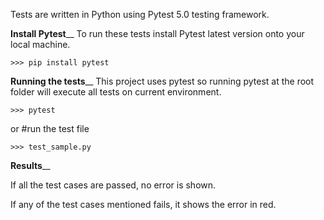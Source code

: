 Tests are written in Python using Pytest 5.0 testing framework.

**Install Pytest**__
To run these tests install Pytest latest version onto your local machine.
```
>>> pip install pytest
```

**Running the tests**__
This project uses pytest so running pytest at the root folder will execute all tests on current environment.
```
>>> pytest
```  
or 
#run the test file
```
>>> test_sample.py
``` 

**Results**__

If all the test cases are passed, no error is shown.

If any of the test cases mentioned fails, it shows the error in red.
 
